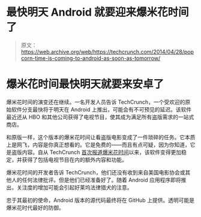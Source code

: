 # 最快明天 Android 就要迎来爆米花时间了 

> 原文：<https://web.archive.org/web/https://techcrunch.com/2014/04/28/popcorn-time-is-coming-to-android-as-soon-as-tomorrow/>

# 爆米花时间最快明天就要来安卓了

爆米花时间的演变还在继续。一名开发人员告诉 TechCrunch，一个受欢迎的原始软件分支最快将于明天在 Android 上推出，可能会有不可预见的延迟。该软件最近还从 HBO 和其他公司获得了电视节目，使其成为满足所有盗版需求的一站式商店。

和原版一样，这个版本的爆米花时间让看盗版电影变成了一件琐碎的任务。它本质上是网飞，内容是你真正想看的。它是免费的——而且有点可疑，因为你知道，它是盗版内容。自从 TechCrunch [首次报道爆米花时间](https://web.archive.org/web/20221016120809/https://beta.techcrunch.com/tag/popcorn-time/)以来，该软件变得更加稳定，并获得了包括电视节目在内的额外内容和功能。

爆米花时间的开发者告诉 TechCrunch，他们还没有收到来自美国电影协会或其他人的任何法律批评。但是他们已经准备好了。随着 Android 应用程序即将推出，关注度的增加可能会引起好莱坞法律猎犬的注意。

忠于其最初的使命，Android 版本的源代码最终将在 GitHub 上提供。透明可能是爆米花时代最好的防御。